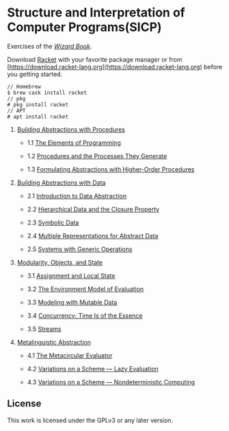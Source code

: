 # Structure and Interpretation of Computer Programs(SICP)

Exercises of the *[Wizard Book](https://mitpress.mit.edu/sites/default/files/sicp/index.html)*.

Download [Racket](https://racket-lang.org) with your favorite package manager or from [https://download.racket-lang.org](https://download.racket-lang.org) before you getting started.

```
// Homebrew
$ brew cask install racket
// pkg
# pkg install racket
// APT
# apt install racket
```

1. [Building Abstractions with Procedures](./1_Building_Abstractions_with_Procedures)

    - 1.1 [The Elements of Programming](./1_Building_Abstractions_with_Procedures/1.1_The_Elements_of_Programming)

    - 1.2 [Procedures and the Processes They Generate](./1_Building_Abstractions_with_Procedures/1.2_Procedures_and_the_Processes_They_Generate)

    - 1.3 [Formulating Abstractions with Higher-Order Procedures](./1_Building_Abstractions_with_Procedures/1.3_Formulating_Abstractions_with_Higher-Order_Procedures)

2. [Building Abstractions with Data](./2_Building_Abstractions_with_Data)

    - 2.1 [Introduction to Data Abstraction](./2_Building_Abstractions_with_Data/2.1_Introduction_to_Data_Abstraction)

    - 2.2 [Hierarchical Data and the Closure Property](./2_Building_Abstractions_with_Data/2.2_Hierarchical_Data_and_the_Closure_Property)

    - 2.3 [Symbolic Data](./2_Building_Abstractions_with_Data/2.3_Symbolic_Data)

    - 2.4 [Multiple Representations for Abstract Data](./2_Building_Abstractions_with_Data/2.4_Multiple_Representations_for_Abstract_Data)

    - 2.5 [Systems with Generic Operations](./2_Building_Abstractions_with_Data/2.5_Systems_with_Generic_Operations)

3. [Modularity, Objects, and State](./3_Modularity_Objects_and_State)

    - 3.1 [Assignment and Local State](./3_Modularity_Objects_and_State/3.1_Assignment_and_Local_State)

    - 3.2 [The Environment Model of Evaluation](/3_Modularity_Objects_and_State/3.2_The_Environment_Model_of_Evaluation)

    - 3.3 [Modeling with Mutable Data](/3_Modularity_Objects_and_State/3.3_Modeling_with_Mutable_Data)

    - 3.4 [Concurrency: Time Is of the Essence](/3_Modularity_Objects_and_State/3.4_Concurrency_Time_Is_of_the_Essence)

    - 3.5 [Streams](/3_Modularity_Objects_and_State/3.5_Streams)

4. [Metalinguistic Abstraction](.4_Metalinguistic_Abstraction)

    - 4.1 [The Metacircular Evaluator](.4_Metalinguistic_Abstraction/4.1_The_Metacircular_Evaluator)

    - 4.2 [Variations on a Scheme — Lazy Evaluation](.4_Metalinguistic_Abstraction/4.2_Variations_on_a_Scheme_Lazy_Evaluation)

    - 4.3 [Variations on a Scheme — Nondeterministic Computing](./4_Metalinguistic_Abstraction/4.3_Variations_on_a_Scheme_Nondeterministic_Computing)

## License

This work is licensed under the GPLv3 or any later version.
